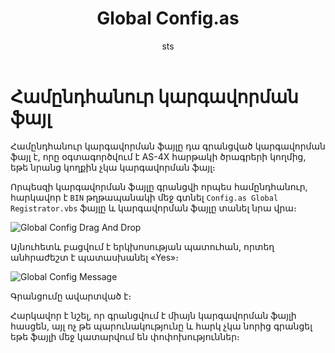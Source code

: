 ﻿---
title: "Global Config.as"
author: "sts"
---

# Համընդհանուր կարգավորման ֆայլ 

Համընդհանուր կարգավորման ֆայլը դա գրանցված կարգավորման ֆայլ է, որը օգտագործվում է AS-4X հարթակի ծրագրերի կողմից, եթե նրանց կողքին չկա կարգավորման ֆայլ։

Որպեսզի կարգավորման ֆայլը գրանցվի որպես համընդհանուր, հարկավոր է `BIN` թղթապանակի մեջ գտնել `Config.as Global Registrator.vbs` ֆայլը և կարգավորման ֆայլը տանել նրա վրա։ 

![Global Config Drag And Drop](../IMAGES/GlobalConfigDrag.png)

Այնուհետև բացվում է երկխոսության պատուհան, որտեղ անհրաժեշտ է պատասխանել «Yes»։

![Global Config Message](../IMAGES/GlobalConfigMsg.png)

Գրանցումը ավարտված է։

Հարկավոր է նշել, որ գրանցվում է միայն կարգավորման ֆայլի հասցեն, այլ ոչ թե պարունակությունը և հարկ չկա նորից գրանցել եթե ֆայլի մեջ կատարվում են փոփոխություններ։
